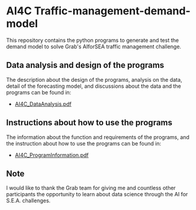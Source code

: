 # AI4C Traffic-management-demand-model
This repository contains the python programs to generate and test the demand model to solve Grab's AIforSEA traffic management challenge.

## Data analysis and design of the programs
The description about the design of the programs, analysis on the data, detail of the forecasting model, and discussions about the data and the programs can be found in:
- [AI4C_DataAnalysis.pdf](AI4C_DataAnalysis.pdf)

## Instructions about how to use the programs
The information about the function and requirements of the programs, and the instruction about how to use the programs can be found in:
- [AI4C_ProgramInformation.pdf](AI4C_ProgramInformation.pdf)

## Note
I would like to thank the Grab team for giving me and countless other participants the opportunity to learn about data science through the AI for S.E.A. challenges.
